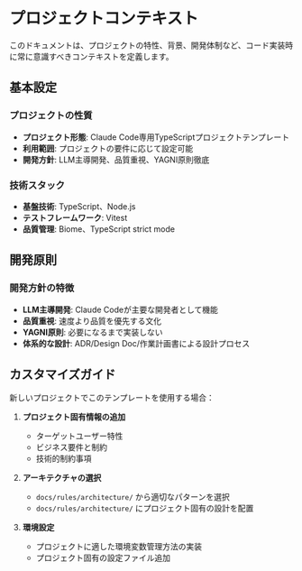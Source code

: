 # プロジェクトコンテキスト

このドキュメントは、プロジェクトの特性、背景、開発体制など、コード実装時に常に意識すべきコンテキストを定義します。

## 基本設定

### プロジェクトの性質
- **プロジェクト形態**: Claude Code専用TypeScriptプロジェクトテンプレート
- **利用範囲**: プロジェクトの要件に応じて設定可能
- **開発方針**: LLM主導開発、品質重視、YAGNI原則徹底

### 技術スタック
- **基盤技術**: TypeScript、Node.js
- **テストフレームワーク**: Vitest
- **品質管理**: Biome、TypeScript strict mode

## 開発原則

### 開発方針の特徴
- **LLM主導開発**: Claude Codeが主要な開発者として機能
- **品質重視**: 速度より品質を優先する文化
- **YAGNI原則**: 必要になるまで実装しない
- **体系的な設計**: ADR/Design Doc/作業計画書による設計プロセス

## カスタマイズガイド

新しいプロジェクトでこのテンプレートを使用する場合：

1. **プロジェクト固有情報の追加**
   - ターゲットユーザー特性
   - ビジネス要件と制約
   - 技術的制約事項

2. **アーキテクチャの選択**
   - `docs/rules/architecture/` から適切なパターンを選択
   - `docs/rules/architecture/` にプロジェクト固有の設計を配置

3. **環境設定**
   - プロジェクトに適した環境変数管理方法の実装
   - プロジェクト固有の設定ファイル追加